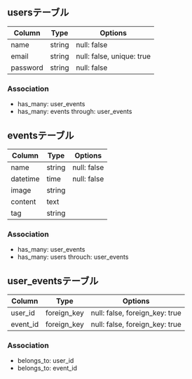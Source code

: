 ## usersテーブル

|Column|Type|Options|
|------|----|-------|
|name|string|null: false|
|email|string|null: false, unique: true|
|password|string|null: false|

### Association
- has_many: user_events
- has_many: events through: user_events

## eventsテーブル

|Column|Type|Options|
|------|----|-------|
|name|string|null: false|
|datetime|time|null: false|
|image|string|
|content|text|
|tag|string|

### Association
- has_many: user_events
- has_many: users throuch: user_events

## user_eventsテーブル
|Column|Type|Options|
|------|----|-------|
|user_id|foreign_key|null: false, foreign_key: true|
|event_id|foreign_key|null: false, foreign_key: true|

### Association
- belongs_to: user_id
- belongs_to: event_id
